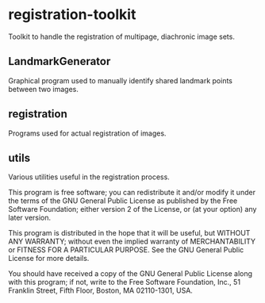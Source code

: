 registration-toolkit
====================

Toolkit to handle the registration of multipage, diachronic image sets.

LandmarkGenerator
-----------------

Graphical program used to manually identify shared landmark points between two images.

registration
------------

Programs used for actual registration of images.

utils
-----

Various utilities useful in the registration process.

This program is free software; you can redistribute it and/or modify it under the terms of the GNU General Public License as published by the Free Software Foundation; either version 2 of the License, or (at your option) any later version.

This program is distributed in the hope that it will be useful, but WITHOUT ANY WARRANTY; without even the implied warranty of MERCHANTABILITY or FITNESS FOR A PARTICULAR PURPOSE. See the GNU General Public License for more details.

You should have received a copy of the GNU General Public License along with this program; if not, write to the Free Software Foundation, Inc., 51 Franklin Street, Fifth Floor, Boston, MA 02110-1301, USA.
